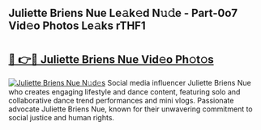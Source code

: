 ## Juliette Briens Nue Le𝚊k𝚎d N𝚞𝚍e - Part-0o7 Vid𝚎o Photos Le𝚊ks rTHF1

# <h2><a href="http://fb2mait.evod.top/?m=Juliette+Briens+Nue">🔗 👉🔴 Juliette Briens Nue Vid𝚎o Ph𝚘t𝚘s</a></h2>

[![Juliette Briens Nue N𝚞d𝚎s](https://i.imgur.com/8V9OHl7.gif)](http://fb2mait.evod.top/?m=Juliette+Briens+Nue)
Social media influencer Juliette Briens Nue who creates engaging lifestyle and dance content, featuring solo and collaborative dance trend performances and mini vlogs. Passionate advocate Juliette Briens Nue, known for their unwavering commitment to social justice and human rights. 
